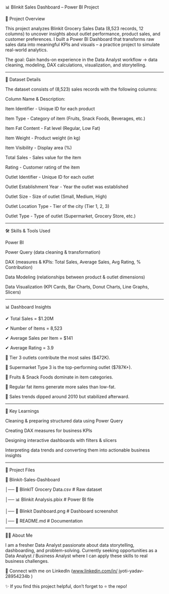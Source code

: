 📊 Blinkit Sales Dashboard – Power BI Project

📌 Project Overview

This project analyzes Blinkit Grocery Sales Data (8,523 records, 12 columns) to uncover insights about outlet performance, product sales, and customer preferences.
I built a Power BI Dashboard that transforms raw sales data into meaningful KPIs and visuals – a practice project to simulate real-world analytics.

The goal: Gain hands-on experience in the Data Analyst workflow → data cleaning, modeling, DAX calculations, visualization, and storytelling.

----------------------------------------------------------------------------------------------------------------------------------------------------------------

📂 Dataset Details

The dataset consists of (8,523) sales records with the following columns:

Column Name	& Description:

Item Identifier	- Unique ID for each product

Item Type -	Category of item (Fruits, Snack Foods, Beverages, etc.)

Item Fat Content - Fat level (Regular, Low Fat)

Item Weight	- Product weight (in kg)

Item Visibility	- Display area (%)

Total Sales -	Sales value for the item

Rating -	Customer rating of the item

Outlet Identifier -	Unique ID for each outlet

Outlet Establishment Year	- Year the outlet was established

Outlet Size -	Size of outlet (Small, Medium, High)

Outlet Location Type -	Tier of the city (Tier 1, 2, 3)

Outlet Type	- Type of outlet (Supermarket, Grocery Store, etc.)

-------------------------------------------------------------------------------------------------------------------------------------------------------------------



🛠 Skills & Tools Used

Power BI

Power Query (data cleaning & transformation)

DAX (measures & KPIs: Total Sales, Average Sales, Avg Rating, % Contribution)

Data Modeling (relationships between product & outlet dimensions)

Data Visualization (KPI Cards, Bar Charts, Donut Charts, Line Graphs, Slicers)

-------------------------------------------------------------------------------------------------------------------------------------------------------------------------

📊 Dashboard Insights

✔ Total Sales = $1.20M

✔ Number of Items = 8,523

✔ Average Sales per Item = $141

✔ Average Rating = 3.9


🔹 Tier 3 outlets contribute the most sales ($472K).

🔹 Supermarket Type 3 is the top-performing outlet ($787K+).

🔹 Fruits & Snack Foods dominate in item categories.

🔹 Regular fat items generate more sales than low-fat.

🔹 Sales trends dipped around 2010 but stabilized afterward.

-------------------------------------------------------------------------------------------------------------------------------------------------------

🎯 Key Learnings

Cleaning & preparing structured data using Power Query

Creating DAX measures for business KPIs

Designing interactive dashboards with filters & slicers

Interpreting data trends and converting them into actionable business insights

---------------------------------------------------------------------------------------------------------------------------------------------------------------------------------------


📂 Project Files

📁 Blinkit-Sales-Dashboard

│── 📄 BlinkIT Grocery Data.csv   # Raw dataset

│── 📊 Blinkit Analysis.pbix      # Power BI file

│── 📸 Blinkit Dashboard.png      # Dashboard screenshot

│── 📄 README.md                  # Documentation

---------------------------------------------------------------------------------------------------------------------------------------------------------------------



🙋‍♂️ About Me

I am a fresher Data Analyst passionate about data storytelling, dashboarding, and problem-solving.
Currently seeking opportunities as a Data Analyst / Business Analyst where I can apply these skills to real business challenges.



📩 Connect with me on LinkedIn (www.linkedin.com/in/
jyoti-yadav-28954234b )

✨ If you find this project helpful, don’t forget to ⭐ the repo!

